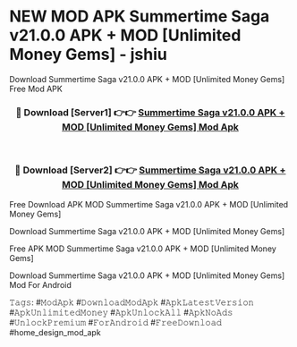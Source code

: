 # NEW MOD APK Summertime Saga v21.0.0 APK + MOD [Unlimited Money Gems] - jshiu
Download Summertime Saga v21.0.0 APK + MOD [Unlimited Money Gems] Free Mod APK

<div align="center">
<h3>🔴 Download [Server1] 👉👉 <a href="https://apk-comot.site?title=Summertime_Saga_v21.0.0_APK_+_MOD_[Unlimited_Money_Gems]">Summertime Saga v21.0.0 APK + MOD [Unlimited Money Gems] Mod Apk</a></h3><br>

<h3>🔴 Download [Server2] 👉👉 <a href="https://apk-comot.site?title=Summertime_Saga_v21.0.0_APK_+_MOD_[Unlimited_Money_Gems]">Summertime Saga v21.0.0 APK + MOD [Unlimited Money Gems] Mod Apk</a></h3>
</div>


Free Download APK MOD Summertime Saga v21.0.0 APK + MOD [Unlimited Money Gems]

Download Summertime Saga v21.0.0 APK + MOD [Unlimited Money Gems] 

Free APK MOD Summertime Saga v21.0.0 APK + MOD [Unlimited Money Gems] 

Download Summertime Saga v21.0.0 APK + MOD [Unlimited Money Gems] Mod For Android

𝚃𝚊𝚐𝚜: #𝙼𝚘𝚍𝙰𝚙𝚔 #𝙳𝚘𝚠𝚗𝚕𝚘𝚊𝚍𝙼𝚘𝚍𝙰𝚙𝚔 #𝙰𝚙𝚔𝙻𝚊𝚝𝚎𝚜𝚝𝚅𝚎𝚛𝚜𝚒𝚘𝚗 #𝙰𝚙𝚔𝚄𝚗𝚕𝚒𝚖𝚒𝚝𝚎𝚍𝙼𝚘𝚗𝚎𝚢 #𝙰𝚙𝚔𝚄𝚗𝚕𝚘𝚌𝚔𝙰𝚕𝚕 #𝙰𝚙𝚔𝙽𝚘𝙰𝚍𝚜 #𝚄𝚗𝚕𝚘𝚌𝚔𝙿𝚛𝚎𝚖𝚒𝚞𝚖 #𝙵𝚘𝚛𝙰𝚗𝚍𝚛𝚘𝚒𝚍 #𝙵𝚛𝚎𝚎𝙳𝚘𝚠𝚗𝚕𝚘𝚊𝚍 #home_design_mod_apk